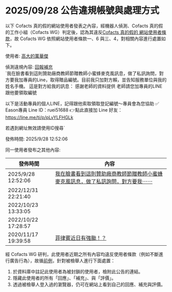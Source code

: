 2025/09/28 公告違規帳號與處理方式
=========

以下 Cofacts 真的假的網站使用者發表之內容，經機器人偵測、Cofacts 真的假的工作小組（Cofacts WG）判定後，認為其違反[Cofacts 真的假的 網站使用者條款](https://github.com/cofacts/rumors-site/blob/master/LEGAL.md)，故 Cofacts WG 依照網站使用者條款一、6 與三、4，對相關內容進行處置如下。

使用者: [高大的萬華傑](https://cofacts.github.io/community-builder/#/editorworks?type=2&day=365&userId=j4S8C_a1kfB8q7zYuHdHfAtxXm67FZf79WvZtcGl4gV4H5l48)

偵測違規內容: [回報補充](https://cofacts.tw/article/s4CpjpkB29ocKseu8VfP)<br>`我在臉書看到這則贊助廠商教師節贈教師小蜜蜂麥克風訊息，做了私訊詢問，對方要我加專員的Line，取得贈品編號。目前我只加對方賴，並告知服務單位與我的姓名手機。
這是對方給我的訊息：
感謝老師的資料提供
老師請您加專員的LINE跟他要領取編號

以下是活動專員的個人LINE，記得跟他索取領取登記編號～專員會為您協助
✅ Eason專員 Line ID：ruei51688
👉點此直接加 Line 好友：https://line.me/ti/p/pLvYLFHGLk

若遇到網址無效請使用ID搜尋`

發佈時間: 2025/9/28 12:52:06

同一使用者發布之其他內容:

|發佈時間|內容|
|---|---|
| 2025/9/28 12:52:06 | [我在臉書看到這則贊助廠商教師節贈教師小蜜蜂麥克風訊息，做了私訊詢問，對方要我⋯⋯](https://cofacts.tw/article/s4CpjpkB29ocKseu8VfP) |
| 2022/12/31 22:21:40 | [](https://cofacts.tw/article/24iu19lxv9136) |
| 2022/10/23 13:33:05 | [](https://cofacts.tw/article/1qtul20k42lqj) |
| 2022/10/22 17:28:57 | [](https://cofacts.tw/article/3e3syvhawttak) |
| 2020/11/17 19:39:58 | [菲律賓近日有強颱！？](https://cofacts.tw/article/18ekb1q7j3a3o) |

經 Cofacts WG 研判，此使用者近期之所有內容均違反使用者條款（例如不斷進行廣告行為），故循[前例](https://github.com/cofacts/takedowns/blob/master/2021/1125-2nd-spam.md)，針對被檢舉人進行下面處置：
1. 於資料庫中註記此使用者為被封鎖的使用者，檢附此公告的連結。
2. 隱藏此使用者的所有「回應」、「補充」、與「評價」。
3. 透過被檢舉人登入過的瀏覽器，仍可在網站上看到自己的回應、補充與評價。
